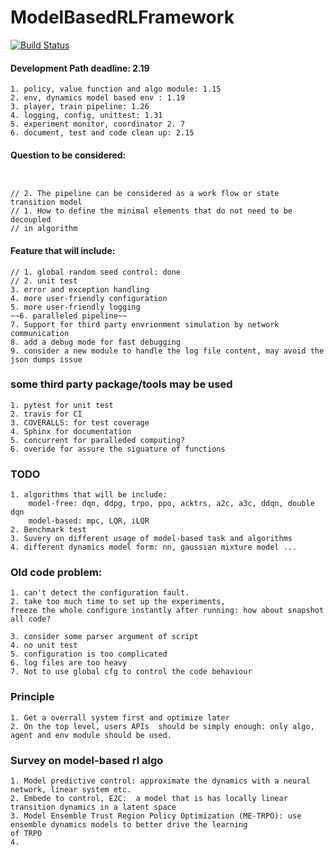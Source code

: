 # ModelBasedRLFramework
[![Build Status](https://travis-ci.com/Lukeeeeee/ModelBasedRLFramework.svg?token=dTo6wB1jmzxu58xyRPX6&branch=master)](https://travis-ci.com/Lukeeeeee/ModelBasedRLFramework)

#### Development Path deadline: 2.19
```
1. policy, value function and algo module: 1.15
2. env, dynamics model based env : 1.19
3. player, train pipeline: 1.26
4. logging, config, unittest: 1.31
5. experiment monitor, coordinator 2. 7
6. document, test and code clean up: 2.15
```


#### Question to be considered:
```


// 2. The pipeline can be considered as a work flow or state transition model 
// 1. How to define the minimal elements that do not need to be decoupled
// in algorithm
```

#### Feature that will include:
```
// 1. global random seed control: done
// 2. unit test
3. error and exception handling
4. more user-friendly configuration
5. more user-friendly logging
~~6. paralleled pipeline~~
7. Support for third party envrionment simulation by network communication
8. add a debug mode for fast debugging
9. consider a new module to handle the log file content, may avoid the json dumps issue
```

### some third party package/tools may be used
```
1. pytest for unit test
2. travis for CI
3. COVERALLS: for test coverage 
4. Sphinx for documentation
5. concurrent for paralleded computing?
6. overide for assure the siguature of functions
``` 

### TODO
```
1. algorithms that will be include: 
    model-free: dqn, ddpg, trpo, ppo, acktrs, a2c, a3c, ddqn, double dqn
    model-based: mpc, LQR, iLQR
2. Benchmark test
3. Suvery on different usage of model-based task and algorithms
4. different dynamics model form: nn, gaussian mixture model ...
```


### Old code problem:
```
1. can't detect the configuration fault.
2. take too much time to set up the experiments, 
freeze the whole configure instantly after running: how about snapshot all code?

3. consider some parser argument of script 
4. no unit test
5. configuration is too complicated
6. log files are too heavy 
7. Not to use global cfg to control the code behaviour
```

### Principle 
```
1. Get a overrall system first and optimize later
2. On the top level, users APIs  should be simply enough: only algo, agent and env module should be used.

```

### Survey on model-based rl algo

```
1. Model predictive control: approximate the dynamics with a neural network, linear system etc.
2. Embede to control, E2C:  a model that is has locally linear transition dynamics in a latent space
3. Model Ensemble Trust Region Policy Optimization (ME-TRPO): use ensemble dynamics models to better drive the learning 
of TRPO
4. 
```